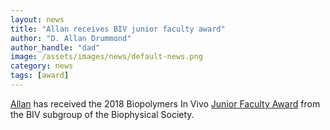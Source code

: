 ```yaml
---
layout: news
title: "Allan receives BIV junior faculty award"
author: "D. Allan Drummond"
author_handle: "dad"
image: /assets/images/news/default-news.png
category: news
tags: [award]
---
```

[Allan] has received the 2018 Biopolymers In Vivo [Junior Faculty Award](http://www.biophysics.org/Membership/Subgroups/Biopolymersinvivo/JuniorFacultyAward/tabid/6869/Default.aspx) from the BIV subgroup of the Biophysical Society.

[Allan]: /team/d-allan-drummond